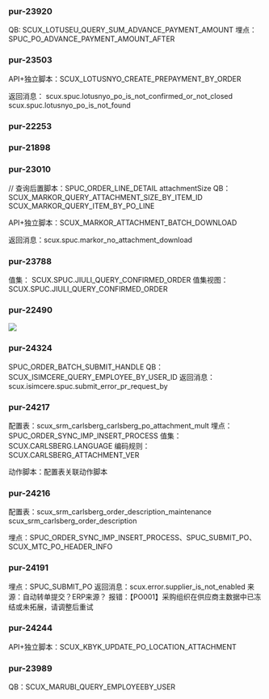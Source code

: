 

### pur-23920

QB: SCUX_LOTUSEU_QUERY_SUM_ADVANCE_PAYMENT_AMOUNT
埋点：SPUC_PO_ADVANCE_PAYMENT_AMOUNT_AFTER

### pur-23503

API+独立脚本：SCUX_LOTUSNYO_CREATE_PREPAYMENT_BY_ORDER

返回消息：
scux.spuc.lotusnyo_po_is_not_confirmed_or_not_closed
scux.spuc.lotusnyo_po_is_not_found



### pur-22253


### pur-21898


### pur-23010


// 查询后置脚本：SPUC_ORDER_LINE_DETAIL
attachmentSize
QB：SCUX_MARKOR_QUERY_ATTACHMENT_SIZE_BY_ITEM_ID
SCUX_MARKOR_QUERY_ITEM_BY_PO_LINE

API+独立脚本：SCUX_MARKOR_ATTACHMENT_BATCH_DOWNLOAD

返回消息：scux.spuc.markor_no_attachment_download


### pur-23788

值集：  SCUX.SPUC.JIULI_QUERY_CONFIRMED_ORDER
值集视图：  SCUX.SPUC.JIULI_QUERY_CONFIRMED_ORDER


### pur-22490
![](https://s3.bmp.ovh/imgs/2023/08/24/3c1195c6f528ac8c.png)




### pur-24324
SPUC_ORDER_BATCH_SUBMIT_HANDLE
QB：SCUX_ISIMCERE_QUERY_EMPLOYEE_BY_USER_ID
返回消息：scux.isimcere.spuc.submit_error_pr_request_by


### pur-24217
配置表：scux_srm_carlsberg_carlsberg_po_attachment_mult
埋点：SPUC_ORDER_SYNC_IMP_INSERT_PROCESS
值集：SCUX.CARLSBERG.LANGUAGE
编码规则：SCUX.CARLSBERG_ATTACHMENT_VER

动作脚本：配置表关联动作脚本

### pur-24216

配置表：scux_srm_carlsberg_order_description_maintenance
scux_srm_carlsberg_order_description

埋点：SPUC_ORDER_SYNC_IMP_INSERT_PROCESS、SPUC_SUBMIT_PO、SCUX_MTC_PO_HEADER_INFO

### pur-24191

埋点：SPUC_SUBMIT_PO
返回消息：scux.error.supplier_is_not_enabled
来源：自动转单提交？ERP来源？
报错：【PO001】采购组织在供应商主数据中已冻结或未拓展，请调整后重试

### pur-24244

API+独立脚本：SCUX_KBYK_UPDATE_PO_LOCATION_ATTACHMENT

### pur-23989

QB：SCUX_MARUBI_QUERY_EMPLOYEEBY_USER








